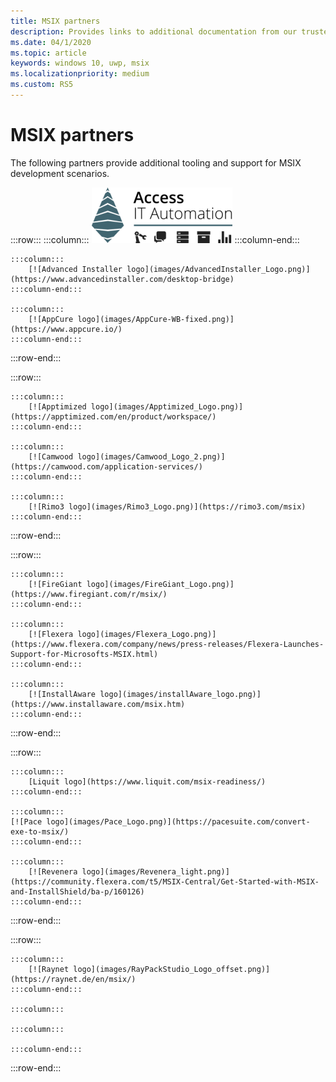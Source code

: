 ```yaml
---
title: MSIX partners
description: Provides links to additional documentation from our trusted partners on MSIX tooling and support.
ms.date: 04/1/2020
ms.topic: article
keywords: windows 10, uwp, msix
ms.localizationpriority: medium
ms.custom: RS5
---
```


# MSIX partners

The following partners provide additional tooling and support for MSIX development scenarios.

:::row:::
    :::column:::
        [![Access IT Automation logo](images/AccessITAutomationLogoTransp.png)](http://info.accessitautomation.com/ty-evergreen-it-webinar-0)
    :::column-end:::

    :::column:::
        [![Advanced Installer logo](images/AdvancedInstaller_Logo.png)](https://www.advancedinstaller.com/desktop-bridge)
    :::column-end:::
    
    :::column:::
        [![AppCure logo](images/AppCure-WB-fixed.png)](https://www.appcure.io/)
    :::column-end:::
:::row-end:::

:::row:::

    :::column:::
     	[![Apptimized logo](images/Apptimized_Logo.png)](https://apptimized.com/en/product/workspace/)  
    :::column-end:::
    
    :::column:::
        [![Camwood logo](images/Camwood_Logo_2.png)](https://camwood.com/application-services/)
    :::column-end:::

    :::column:::
	    [![Rimo3 logo](images/Rimo3_Logo.png)](https://rimo3.com/msix)
    :::column-end:::
    
:::row-end:::

:::row:::

    :::column:::
        [![FireGiant logo](images/FireGiant_Logo.png)](https://www.firegiant.com/r/msix/)
    :::column-end:::
    
    :::column:::
        [![Flexera logo](images/Flexera_Logo.png)](https://www.flexera.com/company/news/press-releases/Flexera-Launches-Support-for-Microsofts-MSIX.html)
    :::column-end:::

    :::column:::
        [![InstallAware logo](images/installAware_logo.png)](https://www.installaware.com/msix.htm)    
    :::column-end:::
    

:::row-end:::

:::row:::

    :::column:::
        [Liquit logo](https://www.liquit.com/msix-readiness/)
    :::column-end:::
    
    :::column:::
	[![Pace logo](images/Pace_Logo.png)](https://pacesuite.com/convert-exe-to-msix/)
    :::column-end:::

    :::column:::
        [![Revenera logo](images/Revenera_light.png)](https://community.flexera.com/t5/MSIX-Central/Get-Started-with-MSIX-and-InstallShield/ba-p/160126)
    :::column-end:::


:::row-end:::

:::row:::

    :::column:::
        [![Raynet logo](images/RayPackStudio_Logo_offset.png)](https://raynet.de/en/msix/)
    :::column-end:::
    	
    :::column:::

    :::column:::

    :::column-end:::


:::row-end:::

<!--
:::row:::
    :::column:::

    :::column:::
        <br>
    :::column-end:::
        ![Access IT Automation logo](images/AccessITAutomationLogoTransp.png)<br>
        [Learn more](http://info.accessitautomation.com/ty-evergreen-it-webinar-0)
    :::column-end:::

    :::column:::
        ![Advanced Installer logo](images/AdvancedInstaller_Logo.png)<br>
        [Learn more](https://www.advancedinstaller.com/desktop-bridge)
    :::column-end:::
    
    :::column:::
        ![appCure logo](images/AppCure-WB.png)<br>
        [Learn more)](https://www.appcure.io/)
    :::column-end:::
:::row-end:::

:::row:::
    :::column:::
        ![Camwood logo](images/Camwood_Logo_2.png)<br>
        [Learn more](http://camwood.com/windows-10/)
    :::column-end:::

    :::column:::
        ![Cloudhouse logo](images/CloudHouse_Logo.png)<br>
        [Learn more)](https://cloudhouse.com/msixpr)
    :::column-end:::
    
    :::column:::
        [!FireGiant logo](images/FireGiant_Logo.png)<br>
        [Learn more](https://www.firegiant.com/r/msix/)
    :::column-end:::
:::row-end:::

:::row:::
    :::column:::
        ![Flexera logo](images/Flexera_Logo.png)<br>
        [Learn more](https://www.flexera.com/company/news/press-releases/Flexera-Launches-Support-for-Microsofts-MSIX.html)
    :::column-end:::

    :::column:::
        ![installAware logo](images/installAware_logo.png)<br>
        [Learn more](https://www.installaware.com/msix.htm)
    :::column-end:::
    
    :::column:::
        [!Pace logo](images/Pace_Logo.png)<br>
        [Learn more](https://pacesuite.com/convert-exe-to-msix/)
    :::column-end:::
:::row-end:::

:::row:::
    :::column:::
        ![Raynet logo](images/RayPackStudio_Logo_offset.png)<br>
        [Learn more](https://raynet.de/en/msix/)
    :::column-end:::

    :::column:::
        ![Rimo3 logo](images/Rimo3_Logo.png)<br>
        [Learn more](https://rimo3.com/msix)
    :::column-end:::
:::row-end:::
-->

<!--
:::row:::
    :::column:::
        [![Access IT Automation logo](images/AccessITAutomationLogoTransp.png)](http://info.accessitautomation.com/ty-evergreen-it-webinar-0)
    :::column-end:::

    :::column:::
        [![Advanced Installer logo](images/AdvancedInstaller_Logo.png)](https://www.advancedinstaller.com/desktop-bridge)
    :::column-end:::
    
    :::column:::
        [![appCure logo](images/AppCure-WB.png)](https://www.appcure.io/)
    :::column-end:::
:::row-end:::

:::row:::
    :::column:::
        [![Camwood logo](images/Camwood_Logo_2.png)](http://camwood.com/windows-10/)
    :::column-end:::

    :::column:::
        [![Cloudhouse logo](images/CloudHouse_Logo.png)](https://cloudhouse.com/msixpr)
    :::column-end:::
    
    :::column:::
        [![FireGiant logo](images/FireGiant_Logo.png)](https://www.firegiant.com/r/msix/)
    :::column-end:::
:::row-end:::

:::row:::
    :::column:::
        [![Flexera logo](images/Flexera_Logo.png)](https://www.flexera.com/company/news/press-releases/Flexera-Launches-Support-for-Microsofts-MSIX.html)
    :::column-end:::

    :::column:::
        [![installAware logo](images/installAware_logo.png)](https://www.installaware.com/msix.htm)    
    :::column-end:::
    
    :::column:::
        [![Pace logo](images/Pace_Logo.png)](https://pacesuite.com/convert-exe-to-msix/)
    :::column-end:::
:::row-end:::

:::row:::
    :::column:::
        [![Raynet logo](images/RayPackStudio_Logo_offset.png)](https://raynet.de/en/msix/)
    :::column-end:::

    :::column:::
        [![Rimo3 logo](images/Rimo3_Logo.png)](https://rimo3.com/msix)
    :::column-end:::
    

:::row-end:::
-->


<!--
    :::column:::
     [![Apptimized logo](images/Apptimized_Logo.png)](https://www.apptimized.com/solutions/)  
    :::column-end:::
-->

<!--
    :::column:::
	[![Emco logo](images/EMCO_Software_Logo.png)](https://emcosoftware.com/msi-package-builder)
    :::column-end:::
-->
